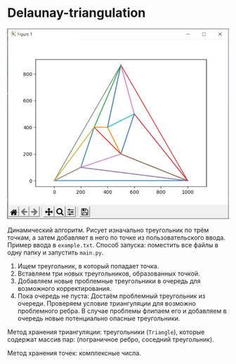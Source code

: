 # Delaunay-triangulation

![alt text](https://github.com/Maksim787/Delaunay-triangulation/blob/main/Screenshot.png)

Динамический алгоритм. Рисует изначально треугольник по трём точкам, а затем добавляет в него по точке из пользовательского ввода.
Пример ввода в ```example.txt```.
Способ запуска: поместить все файлы в одну папку и запустить ```main.py```.

1. Ищем треугольник, в который попадает точка.
2. Вставляем три новых треугольников, образованных точкой.
3. Добавляем новые проблемные треугольники в очередь для возможного корректирования.
4. Пока очередь не пуста: Достаём проблемный треугольник из очереди. Проверяем условие триангуляции для возможно проблемного ребра. В случае проблемы флипаем его и добавляем в очередь новые потенциально опасные треугольники.

Метод хранения триангуляции: треугольники (```Triangle```), которые содержат массив пар: (пограничное ребро, соседний треугольник).

Метод хранения точек: комплексные числа.
